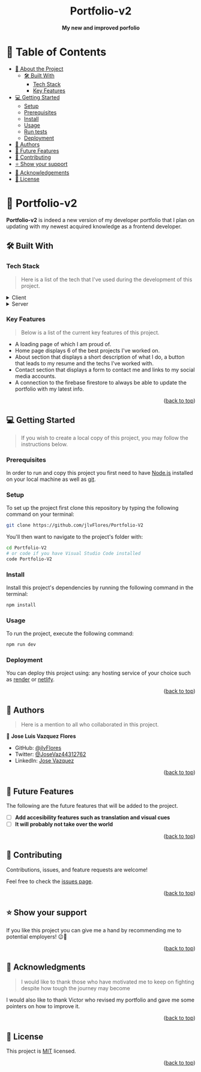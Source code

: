 <a name="readme-top"></a>

<div align="center">

# Portfolio-v2
<b>My new and improved porfolio</b>

</div>
<!-- TABLE OF CONTENTS -->

# 📗 Table of Contents

- [📖 About the Project](#about-project)
  - [🛠 Built With](#built-with)
    - [Tech Stack](#tech-stack)
    - [Key Features](#key-features)
- [💻 Getting Started](#getting-started)
  - [Setup](#setup)
  - [Prerequisites](#prerequisites)
  - [Install](#install)
  - [Usage](#usage)
  - [Run tests](#run-tests)
  - [Deployment](#deployment)
- [👥 Authors](#authors)
- [🔭 Future Features](#future-features)
- [🤝 Contributing](#contributing)
- [⭐️ Show your support](#support)
- [🙏 Acknowledgements](#acknowledgements)
- [📝 License](#license)

<!-- PROJECT DESCRIPTION -->

# 📖 Portfolio-v2 <a name="about-project"></a>

**Portfolio-v2** is indeed a new version of my developer portfolio that I plan on updating with my newest acquired knowledge as a frontend developer.

## 🛠 Built With <a name="built-with"></a>

### Tech Stack <a name="tech-stack"></a>

> Here is a list of the tech that I've used during the development of this project.

<details>
  <summary>Client</summary>
  <ul>
    <li><p>HTML</p></li>
    <li><p>CSS</p></li>
    <li><p>ES6</p></li>
    <li><p>React</p></li>
    <li><p>Redux</p></li>
    <li><p>Redux-Toolkit</p></li>
  </ul>
</details>

<details>
  <summary>Server</summary>
  <ul>
    <li>Netlify</li>
  </ul>
</details>

<!-- Features -->

### Key Features <a name="key-features"></a>

> Below is a list of the current key features of this project.

- A loading page of which I am proud of.
- Home page displays 6 of the best projects I've worked on.
- About section that displays a short description of what I do, a button that leads to my resume and the techs I've worked with.
- Contact section that displays a form to contact me and links to my social media accounts.
- A connection to the firebase firestore to always be able to update the portfolio with my latest info.

<p align="right">(<a href="#readme-top">back to top</a>)</p>

<!-- GETTING STARTED -->

## 💻 Getting Started <a name="getting-started"></a>

> If you wish to create a local copy of this project, you may follow the instructions below.

### Prerequisites

In order to run and copy this project you first need to have [Node.js](https://nodejs.org/en/download/) installed on your local machine as well as [git](https://git-scm.com/).

### Setup

To set up the project first clone this repository by typing the following command on your terminal:

```sh
git clone https://github.com/jlvFlores/Portfolio-V2
```

You'll then want to navigate to the project's folder with:

```sh
cd Portfolio-V2
# or code if you have Visual Studio Code installed
code Portfolio-V2
```

### Install

Install this project's dependencies by running the following command in the terminal:

```sh
npm install
```

### Usage

To run the project, execute the following command:

```sh
npm run dev
```

### Deployment

You can deploy this project using: any hosting service of your choice such as [render](https://render.com/) or [netlify](https://www.netlify.com/).

<p align="right">(<a href="#readme-top">back to top</a>)</p>

<!-- AUTHORS -->

## 👥 Authors <a name="authors"></a>

> Here is a mention to all who collaborated in this project.

👤 **Jose Luis Vazquez Flores**

- GitHub: [@jlvFlores](https://github.com/jlvFlores)
- Twitter: [@JoseVaz44312762](https://twitter.com/JoseVaz44312762)
- LinkedIn: [Jose Vazquez](https://www.linkedin.com/in/jose-luis-vazquez/)

<p align="right">(<a href="#readme-top">back to top</a>)</p>

<!-- FUTURE FEATURES -->

## 🔭 Future Features <a name="future-features"></a>

The following are the future features that will be added to the project.

- [ ] **Add accesibility features such as translation and visual cues**
- [ ] **It will probably not take over the world**

<p align="right">(<a href="#readme-top">back to top</a>)</p>

<!-- CONTRIBUTING -->

## 🤝 Contributing <a name="contributing"></a>

Contributions, issues, and feature requests are welcome!

Feel free to check the [issues page](../../issues/).

<p align="right">(<a href="#readme-top">back to top</a>)</p>

<!-- SUPPORT -->

## ⭐️ Show your support <a name="support"></a>

If you like this project you can give me a hand by recommending me to potential employers! 😉🤝

<p align="right">(<a href="#readme-top">back to top</a>)</p>

<!-- ACKNOWLEDGEMENTS -->

## 🙏 Acknowledgments <a name="acknowledgements"></a>

> I would like to thank those who have motivated me to keep on fighting despite how tough the journey may become

I would also like to thank Victor who revised my portfolio and gave me some pointers on how to improve it.

<p align="right">(<a href="#readme-top">back to top</a>)</p>

<!-- LICENSE -->

## 📝 License <a name="license"></a>

This project is [MIT](./LICENSE) licensed.

<p align="right">(<a href="#readme-top">back to top</a>)</p>